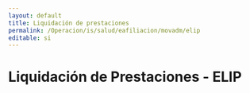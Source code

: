 ```yaml
---
layout: default
title: Liquidación de prestaciones  
permalink: /Operacion/is/salud/eafiliacion/movadm/elip
editable: si
---
```


# Liquidación de Prestaciones - ELIP






